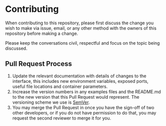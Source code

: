 # Contributing

When contributing to this repository, please first discuss the change you wish
to make via issue, email, or any other method with the owners of this repository
before making a change.

Please keep the conversations civil, respectful and focus on the topic being
discussed.

## Pull Request Process

1. Update the relevant documentation with details of changes to the interface,
   this includes new environment variables, exposed ports, useful file locations
   and container parameters.
2. Increase the version numbers in any examples files and the README.md to the
   new version that this Pull Request would represent. The versioning scheme we
   use is [SemVer](http://semver.org/).
3. You may merge the Pull Request in once you have the sign-off of two other
   developers, or if you do not have permission to do that, you may request the
   second reviewer to merge it for you.
